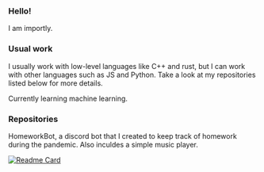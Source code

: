 ### Hello!
I am importly.

### Usual work

I usually work with low-level languages like C++ and rust, but I can work with other languages such as JS and Python.
Take a look at my repositories listed below for more details.

Currently learning machine learning.


### Repositories

HomeworkBot, a discord bot that I created to keep track of homework during the pandemic. Also inculdes a simple music player.

[![Readme Card](https://github-readme-stats.vercel.app/api/pin/?username=importly&repo=HomeworkBot)](https://github.com/importly/HomeworkBot)
